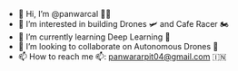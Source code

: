- 👋 Hi, I’m @panwarcal 🧑‍🌾
- 👀 I’m interested in building Drones 🛩️ and Cafe Racer 🏍️
- 🌱 I’m currently learning Deep Learning 🧠
- 💞️ I’m looking to collaborate on Autonomous Drones 🤖
- 📫 How to reach me 📫: panwararpit04@gmail.com 🇮🇳

<!---
panwarcal/panwarcal is a ✨ special ✨ repository because its `README.md` (this file) appears on your GitHub profile.
You can click the Preview link to take a look at your changes.
--->
